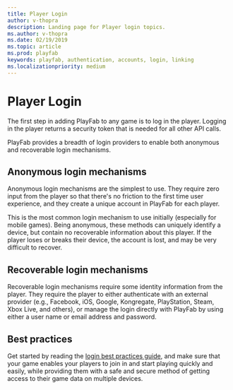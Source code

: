 ```yaml
---
title: Player Login
author: v-thopra
description: Landing page for Player login topics.
ms.author: v-thopra
ms.date: 02/19/2019
ms.topic: article
ms.prod: playfab
keywords: playfab, authentication, accounts, login, linking
ms.localizationpriority: medium
---
```


# Player Login

The first step in adding PlayFab to any game is to log in the player. Logging in the player returns a security token that is needed for all other API calls.

PlayFab provides a breadth of login providers to enable both anonymous and recoverable login mechanisms.

## Anonymous login mechanisms  

Anonymous login mechanisms are the simplest to use. They require zero input from the player so that there's no friction to the first time user experience, and they create a unique account in PlayFab for each player.

This is the most common login mechanism to use initially (especially for mobile games). Being anonymous, these methods can uniquely identify a device, but contain no recoverable information about this player. If the player loses or breaks their device, the account is lost, and may be very difficult to recover.

## Recoverable login mechanisms

Recoverable login mechanisms require some identity information from the player. They require the player to either authenticate with an external provider (e.g., Facebook, iOS, Google, Kongregate, PlayStation, Steam, Xbox Live, and others), or manage the login directly with PlayFab by using either a user name or email address and password.

## Best practices
  
Get started by reading the [login best practices guide](login-basics-best-practices.md), and make sure that your game enables your players to join in and start playing quickly and easily, while providing them with a safe and secure method of getting access to their game data on multiple devices.